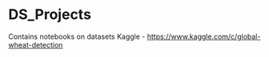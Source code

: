 # DS_Projects
Contains notebooks on datasets
Kaggle  - https://www.kaggle.com/c/global-wheat-detection
